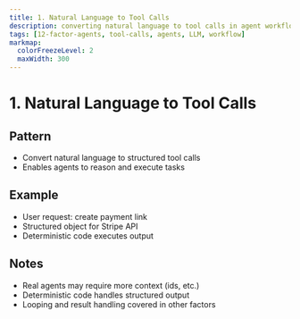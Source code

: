 ```yaml
---
title: 1. Natural Language to Tool Calls
description: converting natural language to tool calls in agent workflows.
tags: [12-factor-agents, tool-calls, agents, LLM, workflow]
markmap:
  colorFreezeLevel: 2
  maxWidth: 300
---
```

# 1. Natural Language to Tool Calls
## Pattern
- Convert natural language to structured tool calls
- Enables agents to reason and execute tasks
## Example
- User request: create payment link
- Structured object for Stripe API
- Deterministic code executes output
## Notes
- Real agents may require more context (ids, etc.)
- Deterministic code handles structured output
- Looping and result handling covered in other factors
